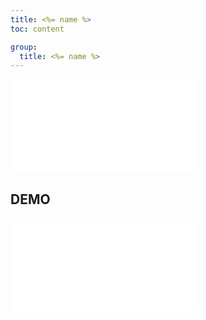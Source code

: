 ```yaml
---
title: <%= name %>
toc: content

group:
  title: <%= name %>
---
```


<embed src="../README.md" ></embed>

## DEMO

<code src="./demo/index.tsx" ></code>
<embed src="../CHANGELOG.md"></embed>

<BackTop></BackTop>

<SplashCursor></SplashCursor>
